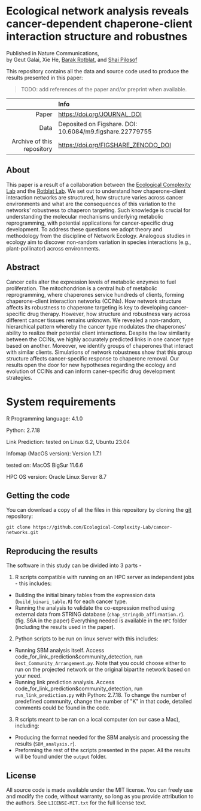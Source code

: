 
# Ecological network analysis reveals cancer-dependent chaperone-client interaction structure and robustnes
Published in Nature Communications,  
by
Geut Galai,
Xie He,
[Barak Rotblat](https://barakrotblat.wixsite.com/rotblatlab),
and [Shai Pilosof](https://lifewp.bgu.ac.il/wp/pilos/)

This repository contains all the data and source code used to produce the results
presented in this paper:

> TODO: add references of the paper and/or preprint when available.

|  | Info |
|-:|:-----|
| Paper | https://doi.org/JOURNAL_DOI |
| Data | Deposited on Figshare. DOI: 10.6084/m9.figshare.22779755 |
| Archive of this repository | https://doi.org/FIGSHARE_ZENODO_DOI |

## About

This paper is a result of a collaboration between the [Ecological Complexity Lab](https://lifewp.bgu.ac.il/wp/pilos/) and the [Rotblat Lab](https://barakrotblat.wixsite.com/rotblatlab). We set out to understand how chaperone-client interaction networks are structured, how structure varies across cancer environments and what are the consequences of this variation to the networks' robustness to chaperon targeting. Such knowledge is crucial for understanding the molecular mechanisms underlying metabolic reprogramming, with potential applications for cancer-specific drug development. To address these questions we adopt theory and methodology from the discipline of Network Ecology. Analogous studies in ecology aim to discover non-random variation in species interactions (e.g., plant-pollinator) across environments.


## Abstract

Cancer cells alter the expression levels of metabolic enzymes to fuel proliferation. The mitochondrion is a central hub of metabolic reprogramming, where chaperones service hundreds of clients, forming chaperone-client interaction networks (CCINs). How network structure affects its robustness to chaperone targeting is key to developing cancer-specific drug therapy. However, how structure and robustness vary across different cancer tissues remains unknown. We revealed a non-random, hierarchical pattern whereby the cancer type modulates the chaperones' ability to realize their potential client interactions. Despite the low similarity between the CCINs, we highly accurately predicted links in one cancer type based on another. Moreover, we identify groups of chaperones that interact with similar clients. Simulations of network robustness show that this group structure affects cancer-specific response to chaperone removal. Our results open the door for new hypotheses regarding the ecology and evolution of CCINs and can inform caner-specific drug development strategies.


# System requirements
R Programming language: 4.1.0

Python: 2.7.18

Link Prediction: tested on  Linux 6.2, Ubuntu 23.04

Infomap (MacOS version): Version 1.7.1

tested on: MacOS BigSur 11.6.6

HPC OS version: Oracle Linux Server 8.7


## Getting the code

You can download a copy of all the files in this repository by cloning the
[git](https://git-scm.com/) repository:

    git clone https://github.com/Ecological-Complexity-Lab/cancer-networks.git


## Reproducing the results

The software in this study can be divided into 3 parts -

1. R scripts compatible with running on an HPC server as independent jobs - this includes:
* Building the initial binary tables from the expression data (`build_binari_table.R`) for each cancer type.
* Running the analysis to validate the co-expression method using external data from STRING database (`chap_stringdb_affirmation.r`). (fig. S6A in the paper)
Everything needed is available in the `HPC` folder (including the results used in the paper).

2. Python scripts to be run on linux server with this includes:
* Running SBM analysis itself. Access code_for_link_prediction&community_detection, run `Best_Community_Arrangement.py`. Note that you could choose either to run on the projected network or the original bipartite network based on your need. 
* Running link prediction analysis. Access code_for_link_prediction&community_detection, run `run_link_prediction.py` with Python: 2.7.18. To change the number of predefined community, change the number of "K" in that code, detailed comments could be found in the code.

3. R scripts meant to be ran on a local computer (on our case a Mac), including:
* Producing the format needed for the SBM analysis and processing the results (`SBM_analysis.r`).
* Preforming the rest of the scripts presented in the paper.
All the results will be found under the `output` folder.


## License

All source code is made available
under the MIT license. You can freely use and modify the code, without
warranty, so long as you provide attribution to the authors. See
`LICENSE-MIT.txt` for the full license text.
